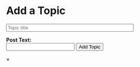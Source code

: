 <html lang="en">
<head>
    <meta charset="UTF-8">
    <meta http-equiv="X-UA-Compatible" content="IE=edge">
    <meta name="viewport" content="width=device-width, initial-scale=1.0">
    <title>Forum</title>
    <link rel="stylesheet" href="forum.css">
</head>
<body>
    <div class="posts" id="postContainer"></div>
    <div class="addWrap">
        <br><br>
        <br>
        <h1>Add a Topic</h1>
        <form method=post action="http://127.0.0.1:8086/api/forum/create">
            <input type="text" name="topic" class="topic" size=40 maxlength=50 placeholder="Topic title">
            <P><strong>Post Text:</strong><br>
            <input type="text" name="postText" class="postText" >
            <button type="submit" class="topicSubmit" onsubmit="setTimeout(function () { window.location.reload(); }, 10)">Add Topic</button>
        <!--  -->
    <!-- </div> -->
    <div id="postModal" class="modal">
        <div class="modal-content">
            <span class="close">&times;</span>
            <h3 id="modalPostTitle"></h3>
            <p id="modalPostText"></p>
        </div>
    </div>
<!-- </body> -->
<script src="forum.js">
        